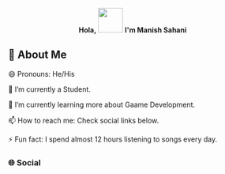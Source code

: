 
<p align="center">
  <b> Hola,</b> <img src="https://raw.githubusercontent.com/nixin72/nixin72/master/wave.gif" width=50> <b> I'm Manish Sahani </b>
</p>


## 💫 About Me 

😄 Pronouns: He/His

🔭 I’m currently a Student.

🌱 I’m currently learning more about Gaame Development.

📫 How to reach me: Check social links below.

⚡ Fun fact: I spend almost 12 hours listening to songs every day.

### 🌐 Social

